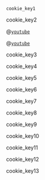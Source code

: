 ```ngMeta
cookie_key1
```

cookie_key2


@[`youtube`](s-0Kaj1RIXc)


@[`youtube`](d9ZtK9Sb6G4)



cookie_key3



cookie_key4



cookie_key5



cookie_key6



cookie_key7



cookie_key8



cookie_key9




cookie_key10


cookie_key11


cookie_key12


cookie_key13
